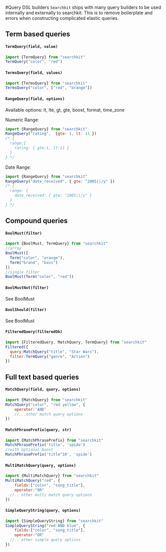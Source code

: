 #Query DSL builders
`Searchkit` ships with many query builders to be used internally and externally to searchkit. This is to remove boilerplate and errors when constructing complicated elastic queries.

## Term based queries
#### `TermQuery(field, value)`
```js
import {TermQuery} from "searchkit"
TermQuery("color", "red")
```

#### `TermsQuery(field, values)`
```js
import {TermsQuery} from "searchkit"
TermsQuery("color", ["red", "orange"])
```
#### `RangeQuery(field, options)`

Available options: lt, lte, gt, gte, boost, format, time_zone

Numeric Range:

```js
import {RangeQuery} from "searchkit"
RangeQuery("rating",  {gte: 1, lt: 11 })
/* {
  range:{
    rating: { gte:1, lt:11 }
  }
} */
```

Date Range:

```js
import {RangeQuery} from "searchkit"
RangeQuery("date_received", { gte: "2005||/y" })
/* {
  range: {
    date_received: { gte: "2005||/y" }
  }
} */
```

## Compound queries
#### `BoolMust(filter)`
```js
import {BoolMust, TermQuery} from "searchkit"
//array
BoolMust([
  Term("color", "orange"),
  Term("brand", "boss")
])
//single filter
BoolMust(Term("color", "red"))
```
#### `BoolMustNot(filter)`
See BoolMust
#### `BoolShould(filter)`
See BoolMust

#### `FilteredQuery(filteredOb)`
```js
import {FilteredQuery, MatchQuery, TermQuery} from "searchkit"
Filtered({
  query:MatchQuery("title", "Star Wars"),
  filter:TermQuery("genre", "Action")
})
```
## Full text based queries

#### `MatchQuery(field, query, options)`
```js
import {MatchQuery} from "searchkit"
MatchQuery("color", "red yellow", {
    operator:'AND'
    //...other match query options
})
```
#### `MatchPhrasePrefix(query, str)`
```js
import {MatchPhrasePrefix} from "searchkit"
MatchPhrasePrefix('title', 'spide')
//with optional boost
MatchPhrasePrefix('title^10', 'spide')
```
#### `MultiMatchQuery(query, options)`
```js
import {MultiMatchQuery} from "searchkit"
MultiMatchQuery("red", {
    fields:["color", "song_title"],
    operator:"OR"
  //.. other multi match query options
})
```
#### `SimpleQueryString(query, options)`
```js
import {SimpleQueryString} from "searchkit"
SimpleQueryString("red AND blue", {
    fields:["color", "song_title"],
    operator:"OR"
  //.. other simple query options
})
```
